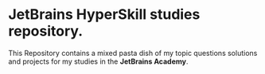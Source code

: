 # JetBrains HyperSkill studies repository.

This Repository contains a mixed pasta dish of my topic questions solutions and projects for my studies in the **JetBrains Academy**.

